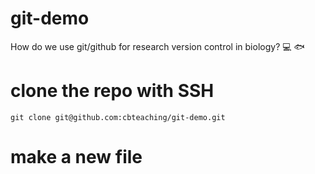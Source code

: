 # git-demo
How do we use git/github for research version control in biology? :computer: :fish:

# clone the repo with SSH

`git clone git@github.com:cbteaching/git-demo.git`

# make a new file 



